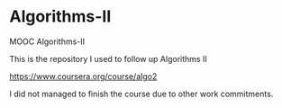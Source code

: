 # Algorithms-II
MOOC Algorithms-II

This is the repository I used to follow up Algorithms II

https://www.coursera.org/course/algo2

I did not managed to finish the course due to other work commitments.
